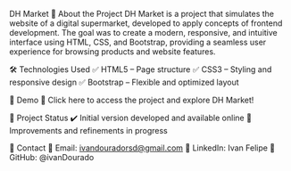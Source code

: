 DH Market
🚀 About the Project
DH Market is a project that simulates the website of a digital supermarket, developed to apply concepts of frontend development.
The goal was to create a modern, responsive, and intuitive interface using HTML, CSS, and Bootstrap, providing a seamless user experience for browsing products and website features.

🛠️ Technologies Used
✅ HTML5 – Page structure
✅ CSS3 – Styling and responsive design
✅ Bootstrap – Flexible and optimized layout

📸 Demo
🔗 Click here to access the project and explore DH Market!

📌 Project Status
✔️ Initial version developed and available online
🔄 Improvements and refinements in progress

📩 Contact
📧 Email: ivandouradorsd@gmail.com
💼 LinkedIn: Ivan Felipe
📂 GitHub: @ivanDourado
